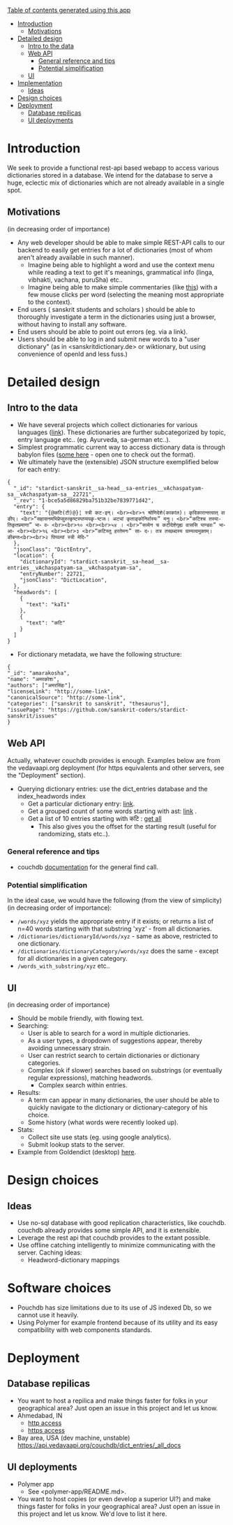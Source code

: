 [Table of contents generated using this app](https://tableofcontents.herokuapp.com)

- [Introduction](#introduction)
   - [Motivations](#motivations)
- [Detailed design](#detailed-design)
   - [Intro to the data](#intro-to-the-data)
   - [Web API](#web-api)
     - [General reference and tips](#general-reference-and-tips)
     - [Potential simplification](#potential-simplification)
   - [UI](#ui)
- [Implementation](#implementation)
   - [Ideas](#ideas)
- [Design choices](#design-choices)
- [Deployment](#deployment)
   - [Database repilicas](#database-repilicas)
   - [UI deployments](#ui-deployments)

# Introduction
We seek to provide a functional rest-api based webapp to access various dictionaries stored in a database. We intend for the database to serve a huge, eclectic mix of dictionaries which are not already available in a single spot.

## Motivations
(in decreasing order of importance)

* Any web developer should be able to make simple REST-API calls to our backend to easily get entries for a lot of dictionaries (most of whom aren't already available in such manner).
  * Imagine being able to highlight a word and use the context menu while reading a text to get it's meanings, grammatical info (linga, vibhakti, vachana, puruSha) etc..
  * Imagine being able to make simple commentaries (like [this](http://www.valmikiramayan.net/utf8/baala/sarga3/bala_3_frame.htm)) with a few mouse clicks per word (selecting the meaning most appropriate to the context).
* End users ( sanskrit students and scholars ) should be able to thoroughly investigate a term in the dictionaries using just a browser, without having to install any software.
* End users should be able to point out errors (eg. via a link).
* Users should be able to log in and submit new words to a "user dictionary" (as in <sanskritdictionary.de> or wiktionary, but using convenience of openId and less fuss.)

# Detailed design
## Intro to the data
* We have several projects which collect dictionaries for various languages ([link](https://github.com/search?q=org%3Asanskrit-coders+stardict)). These dictionaries are further subcategorized by topic, entry language etc.. (eg. Ayurveda, sa-german etc..).
* Simplest programmatic current way to access dictionary data is through babylon files ([some here](https://github.com/search?utf8=%E2%9C%93&q=user%3Asanskrit-coders+extension%3Ababylon_final&type=Code) - open one to check out the format).
* We ultimately have the (extensible) JSON structure exemplified below for each entry:
```
{
  "_id": "stardict-sanskrit__sa-head__sa-entries__vAchaspatyam-sa__vAchaspatyam-sa__22721",
  "_rev": "1-bce5a5d86829ba751b32be7839771d42",
  "entry": {
    "text": "{@कटि(टी)@}¦ स्त्री कट-इन्। <br><br>१ श्रोणिदेशे(काकांल)। कृदिकारान्तत्वात् वा ङीप्। <br>“सहासनमभिप्रेप्सुरुत्कृष्टस्पाप्यपकृ-ष्टजः। अट्यां कृताङ्कोनिर्वास्यः” मनुः। <br>“कटिश्च तस्या-तिकृतप्रमाणा” भा॰ व॰ <br><br>१० <br><br>५४ । <br>“सव्येन च कटीदेशेगृह्य वाससि पाण्डवः” भा॰ आ॰ <br><br>१६ <br><br>३ <br>“कटिस्तु हरतेमनः” सा॰ द॰। तत्र तच्छब्दस्य ग्राम्यत्वमुक्तम्। ङीबन्तः<br><br>२ पिप्पल्पां स्त्री मेदि॰"
  },
  "jsonClass": "DictEntry",
  "location": {
    "dictionaryId": "stardict-sanskrit__sa-head__sa-entries__vAchaspatyam-sa__vAchaspatyam-sa",
    "entryNumber": 22721,
    "jsonClass": "DictLocation",
  },
  "headwords": [
    {
      "text": "kaTi"
    },
    {
      "text": "कटि"
    }
  ]
}
```

* For dictionary metadata, we have the following structure:
```
{
"_id": "amarakosha",
"name": "अमरकोशः",
"authors": ["अमरसिंहः"],
"licenseLink": "http://some-link",
"canonicalSource": "http://some-link",
"categories": ["sanskrit to sanskrit", "thesaurus"],
"issuePage": "https://github.com/sanskrit-coders/stardict-sanskrit/issues"
}
```

## Web API
Actually, whatever couchdb provides is enough. Examples below are from the vedavaapi.org deployment (for https equivalents and other servers, see the "Deployment" section).
* Querying dictionary entries: use the dict_entries database and the index_headwords index
  * Get a particular dictionary entry: [link](http://vedavaapi.org:5984/dict_entries/stardict-sanskrit__sa-head__sa-entries__amara-onto__amara-onto__0).
  * Get a grouped count of some words starting with ast: [link](http://vedavaapi.org:5984/dict_entries/_design/index_headwords/_view/index_headwords?limit=20&reduce=true&inclusive_end=true&start_key=%22ast%22&group=true) .
  * Get a list of 10 entries starting with कटि : [get all](http://vedavaapi.org:5984/dict_entries/_design/index_headwords/_view/index_headwords?limit=10&reduce=false&inclusive_end=true&include_docs=true&start_key=%22%E0%A4%95%E0%A4%9F%E0%A4%BF%22)
    * This also gives you the offset for the starting result (useful for randomizing, stats etc..).

### General reference and tips
* couchdb [documentation](http://docs.couchdb.org/en/2.0.0/api/database/find.html) for the general find call.

### Potential simplification
In the ideal case, we would have the following (from the view of simplicity) (in decreasing order of importance):

* `/words/xyz` yields the appropriate entry if it exists; or returns a list of n=40 words starting with that substring 'xyz' - from all dictionaries.
* `/dictionaries/dictionaryId/words/xyz` - same as above, restricted to one dictionary.
* `/dictionaries/dictionaryCategory/words/xyz` does the same - except for all dictionaries in a given category.
* `/words_with_substring/xyz` etc..

## UI
(in decreasing order of importance)

* Should be mobile friendly, with flowing text.
* Searching:
  * User is able to search for a word in multiple dictionaries.
  * As a user types, a dropdown of suggestions appear, thereby avoiding unnecessary strain.
  * User can restrict search to certain dictionaries or dictionary categories.
  * Complex (ok if slower) searches based on substrings (or eventually regular expressions), matching headwords.
    * Complex search within entries.
* Results:
  * A term can appear in many dictionaries, the user should be able to quickly navigate to the dictionary or dictionary-category of his choice.
  * Some history (what words were recently looked up).
* Stats:
  * Collect site use stats (eg. using google analytics).
  * Submit lookup stats to the server.
* Example from Goldendict (desktop) [here](http://imgur.com/a/Tj6OZ?).


# Design choices
## Ideas
* Use no-sql database with good replication characteristics, like couchdb. couchdb already provides some simple API, and it is extensible.
* Leverage the rest api that couchdb provides to the extant possible.
* Use offline catching intelligently to minimize communicating with the server. Caching ideas:
  * Headword-dictionary mappings

# Software choices
* Pouchdb has size limitations due to its use of JS indexed Db, so we cannot use it heavily.
* Using Polymer for example frontend because of its utility and its easy compatibility with web components standards.

# Deployment
## Database repilicas
* You want to host a repilica and make things faster for folks in your geographical area? Just open an issue in this project and let us know.
* Ahmedabad, IN
  * [http access](http://vedavaapi.org:5984/dict_entries/_all_docs)
  * [https access](http://vedavaapi.org:5984/dict_entries/_all_docs)
* Bay area, USA (dev machine, unstable) <https://api.vedavaapi.org/couchdb/dict_entries/_all_docs>

## UI deployments
* Polymer app
  * See <polymer-app/README.md>.
* You want to host copies (or even develop a superior UI?) and make things faster for folks in your geographical area? Just open an issue in this project and let us know. We'd love to list it here.

